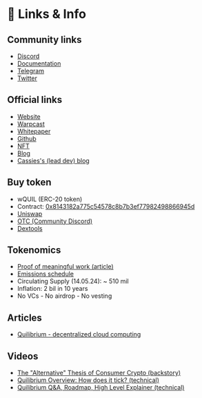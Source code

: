 # 🔗 Links & Info

## Community links

* [Discord](https://discord.gg/quilibrium)
* [Documentation](https://docs.quilibrium.space/)
* [Telegram](https://t.me/quilibrium)
* [Twitter](https://twitter.com/Quilibrium\_xyz)

## Official links

* [Website](https://quilibrium.com/)
* [Warpcast](https://warpcast.com/\~/channel/quilibrium)
* [Whitepaper](https://quilibrium.com/quilibrium.pdf)
* [Github](https://github.com/quilibriumnetwork/)
* [NFT](https://opensea.io/collection/long-live-the-internet)
* [Blog](https://paragraph.xyz/@quilibrium.com)
* [Cassies's (lead dev) blog](https://cassieheart.substack.com/)

## Buy token

* wQUIL (ERC-20 token)
* Contract: [0x8143182a775c54578c8b7b3ef77982498866945d](https://etherscan.io/token/0x8143182a775c54578c8b7b3ef77982498866945d)
* [Uniswap](https://app.uniswap.org/swap?inputCurrency=ETH\&outputCurrency=0x8143182a775c54578c8b7b3ef77982498866945d)
* [OTC (Community Discord)](https://discord.gg/quilibrium)
* [Dextools](https://www.dextools.io/app/en/ether/pair-explorer/0x43e7ade137b86798654d8e78c36d5a556a647224)

## Tokenomics

* [Proof of meaningful work (article)](https://paragraph.xyz/@quilibrium.com/proof-of-meaningful-work)
* [Emissions schedule](https://t.me/quilibrium/26586)
* Circulating Supply (14.05.24): \~ 510 mil&#x20;
* Inflation: 2 bil in 10 years&#x20;
* No VCs - No airdrop - No vesting

## Articles

* [Quilibrium - decentralized cloud computing](https://paragraph.xyz/@popek1990/quilibrium-decentralizing-cloud-computing)

## Videos

* [The "Alternative" Thesis of Consumer Crypto (backstory)](https://www.youtube.com/watch?v=GeuZsX6dC08)
* [Quilibrium Overview: How does it tick? (technical)](https://www.youtube.com/watch?v=\_mO07gDTX7Q)
* [Quilibrium Q\&A, Roadmap, High Level Explainer (technical)](https://www.youtube.com/watch?v=Ye677-FkgXE)
